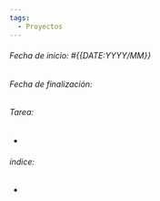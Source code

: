 ```yaml
---
tags:
  - Proyectos
---
```

###### Fecha de inicio: #{{DATE:YYYY/MM}}
###### Fecha de finalización: 
###### Tarea:

- 

###### índice:

- 